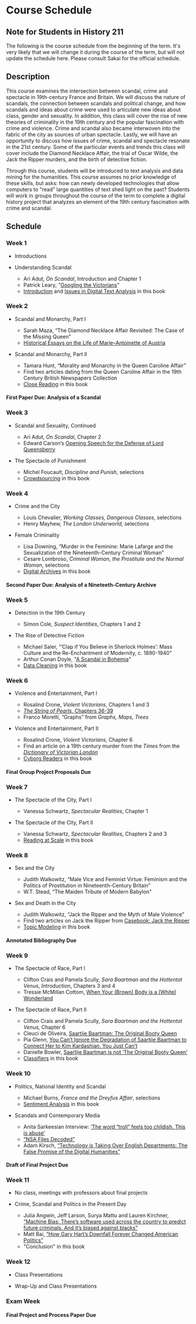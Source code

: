 # Course Schedule

## Note for Students in History 211

The following is the course schedule from the beginning of the term. It's very likely that we will change it during the course of the term, but will not update the schedule here. Please consult Sakai for the official schedule.

## Description

This course examines the intersection between scandal, crime and spectacle in 19th-century France and Britain. We will discuss the nature of scandals, the connection between scandals and political change, and how scandals and ideas about crime were used to articulate new ideas about class, gender and sexuality. In addition, this class will cover the rise of new theories of criminality in the 19th century and the popular fascination with crime and violence. Crime and scandal also became interwoven into the fabric of the city as sources of urban spectacle. Lastly, we will have an opportunity to discuss how issues of crime, scandal and spectacle resonate in the 21st century. Some of the particular events and trends this class will cover include the Diamond Necklace Affair, the trial of Oscar Wilde, the Jack the Ripper murders, and the birth of detective fiction.

Through this course, students will be introduced to text analysis and data mining for the humanities. This course assumes no prior knowledge of these skills, but asks: how can newly developed technologies that allow computers to “read” large quantities of text shed light on the past? Students will work in groups throughout the course of the term to complete a digital history project that analyzes an element of the 19th century fascination with crime and scandal.

## Schedule

### Week 1

* Introductions

* Understanding Scandal
  * Ari Adut, _On Scandal_, Introduction and Chapter 1
  * Patrick Leary, "[Googling the Victorians](http://www.victorianresearch.org/googling.pdf)"
  * [Introduction](/introduction.md) and [Issues in Digital Text Analysis](/issues-in-digital-text-analysis.md) in this book

### Week 2

* Scandal and Monarchy, Part I
  * Sarah Maza, “The Diamond Necklace Affair Revisited: The Case of the Missing Queen” 
  * [Historical Essays on the Life of Marie–Antoinette of Austria](http://chnm.gmu.edu/revolution/d/262/)


* Scandal and Monarchy, Part II 
  * Tamara Hunt, “Morality and Monarchy in the Queen Caroline Affair” 
  * Find two articles dating from the Queen Caroline Affair in the 19th Century British Newspapers Collection 
  * [Close Reading](/close-reading.md) in this book

#### First Paper Due: Analysis of a Scandal

### Week 3

* Scandal and Sexuality, Continued 
  * Ari Adut, _On Scandal_, Chapter 2 
  * Edward Carson’s [Opening Speech for the Defense of Lord Queensberry](http://law2.umkc.edu/faculty/projects/ftrials/wilde/defenopening.htm)


* The Spectacle of Punishment 
  * Michel Foucault, _Discipline and Punish_, selections 
  * [Crowdsourcing](/crowdsourcing.md) in this book

### Week 4

* Crime and the City 
  * Louis Chevalier, _Working Classes, Dangerous Classes_, selections 
  * Henry Mayhew, _The London Underworld_, selections


* Female Criminality 
  * Lisa Downing, “Murder in the Feminine: Marie Lafarge and the Sexualization of the Nineteenth-Century Criminal Woman” 
  * Cesare Lombroso, _Criminal Woman, the Prostitute and the Normal Woman_, selections 
  * [Digital Archives](/archives.md) in this book

#### Second Paper Due: Analysis of a Nineteeth-Century Archive

### Week 5

* Detection in the 19th Century 
  * Simon Cole, _Suspect Identities_, Chapters 1 and 2


* The Rise of Detective Fiction 
  * Michael Saler, “’Clap if You Believe in Sherlock Holmes’: Mass Culture and the Re-Enchantment of Modernity, c. 1890-1940" 
  * Arthur Conan Doyle, "[A Scandal in Bohemia](http://www.gutenberg.org/files/1661/1661-h/1661-h.htm#)"
  * [Data Cleaning](/data-cleaning.md) in this book

### Week 6

* Violence and Entertainment, Part I 
  * Rosalind Crone, _Violent Victorians_, Chapters 1 and 3 
  * [_The String of Pearls_, Chapters 36-39](http://www.victorianlondon.org/mysteries/sweeney_todd-00.htm) 
  * Franco Moretti, “Graphs” from _Graphs, Maps, Trees_


* Violence and Entertainment, Part II 
  * Rosalind Crone, _Violent Victorians_, Chapter 6 
  * Find an article on a 19th century murder from the _Times_ from the [_Dictionary of Victorian London_](http://www.victorianlondon.org/index-2012.htm) 
  * [Cyborg Readers](cyborg-readers.md) in this book

#### Final Group Project Proposals Due

### Week 7

* The Spectacle of the City, Part I 
  * Vanessa Schwartz, _Spectacular Realities_, Chapter 1


* The Spectacle of the City, Part II 
  * Vanessa Schwartz, _Spectacular Realities_, Chapters 2 and 3 
  * [Reading at Scale](/reading-at-scale.md) in this book

### Week 8

* Sex and the City 
  * Judith Walkowitz, “Male Vice and Feminist Virtue: Feminism and the Politics of Prostitution in Nineteenth-Century Britain” 
  * W.T. Stead, “The Maiden Tribute of Modern Babylon"


* Sex and Death in the City 
  * Judith Walkowitz, “Jack the Ripper and the Myth of Male Violence” 
  * Find two articles on Jack the Ripper from [Casebook: Jack the Ripper](http://www.casebook.org/press_reports/) 
  * [Topic Modeling](/topic-modeling.md) in this book

#### Annotated Bibliography Due

### Week 9

* The Spectacle of Race, Part I 
  * Clifton Crais and Pamela Scully, _Sara Baartman and the Hottentot Venus_, Introduction, Chapters 3 and 4 
  * Tressie McMillan Cottom, [When Your (Brown) Body is a (White) Wonderland](http://tressiemc.com/2013/08/27/when-your-brown-body-is-a-white-wonderland/)


* The Spectacle of Race, Part II 
  * Clifton Crais and Pamela Scully, _Sara Baartman and the Hottentot Venus_, Chapter 6 
  * Cleuci de Oliveira, [Saartjie Baartman: The Original Booty Queen](http://jezebel.com/saartje-baartman-the-original-booty-queen-1658569879) 
  * Pia Glenn, [You Can’t Ignore the Degradation of Saartjie Baartman to Connect Her to Kim Kardashian. You Just Can’t](http://www.xojane.com/issues/saartjie-baartman-kim-kardashian) 
  * Danielle Bowler, [Saartjie Baartman is not ‘The Original Booty Queen’](http://ewn.co.za/2014/11/17/OPINION-Danielle-Bowler-Saartjie-Baartman-is-not-the-original-booty-queen) 
  * [Classifiers](/classifiers.md) in this book

### Week 10

* Politics, National Identity and Scandal 
  * Michael Burns, _France and the Dreyfus Affair_, selections 
  * [Sentiment Analysis](/sentiment-analysis.md) in this book


* Scandals and Contemporary Media 
  * Anita Sarkeesian Interview: [‘The word “troll” feels too childish. This is abuse’](http://www.theguardian.com/technology/2015/aug/29/anita-sarkeesian-gamergate-interview-jessica-valenti) 
  * [“NSA Files Decoded”](http://www.theguardian.com/world/interactive/2013/nov/01/snowden-nsa-files-surveillance-revelations-decoded) 
  * Adam Kirsch, [“Technology is Taking Over English Departments: The False Promise of the Digital Humanities”](https://newrepublic.com/article/117428/limits-digital-humanities-adam-kirsch)

#### Draft of Final Project Due

### Week 11

* No class, meetings with professors about final projects

* Crime, Scandal and Politics in the Present Day 
  * Julia Angwin, Jeff Larson, Surya Mattu and Lauren Kirchner, [“Machine Bias: There’s software used across the country to predict future criminals. And it’s biased against blacks”](https://www.propublica.org/article/machine-bias-risk-assessments-in-criminal-sentencing) 
  * Matt Bai, [“How Gary Hart’s Downfall Forever Changed American Politics”](http://www.nytimes.com/2014/09/21/magazine/how-gary-harts-downfall-forever-changed-american-politics.html)   
  * "Conclusion" in this book


### Week 12

* Class Presentations

* Wrap-Up and Class Presentations

### Exam Week

#### Final Project and Process Paper Due

